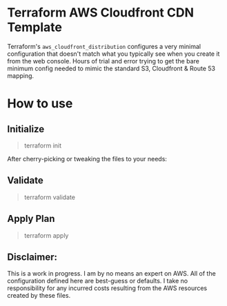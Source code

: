 # Terraform AWS Cloudfront CDN Template

Terraform's ```aws_cloudfront_distribution``` configures a very minimal configuration that doesn't match what  you typically see when you create it from the web console. Hours of trial and error trying to get the bare minimum config needed to mimic the standard S3, Cloudfront & Route 53 mapping.

# How to use

## Initialize

> terraform init

After cherry-picking or tweaking the files to your needs:

## Validate

> terraform validate

## Apply Plan

> terraform apply


## Disclaimer:

This is a work in progress. I am by no means an expert on AWS. All of the configuration defined here are best-guess or defaults. I take no responsibility for any incurred costs resulting from the AWS resources created by these files. 